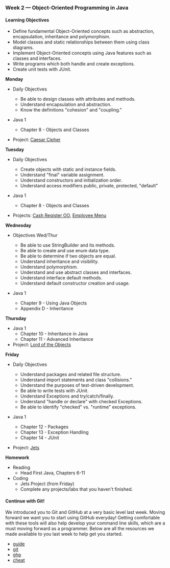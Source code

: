### Week 2 — Object-Oriented Programming in Java

#### Learning Objectives

* Define fundamental Object-Oriented concepts such as abstraction, encapsulation, inheritance and polymorphism.
* Model classes and static relationships between them using class diagrams.
* Implement Object-Oriented concepts using Java features such as classes and interfaces.
* Write programs which both handle and create exceptions. 
* Create unit tests with JUnit.

**Monday**
* Daily Objectives
  * Be able to design classes with attributes and methods.
  * Understand encapsulation and abstraction.
  * Know the definitions "cohesion" and "coupling."
  
* Java 1
   * Chapter 8 - Objects and Classes
* Project: [Caesar Cipher](caesarCipher/README.md) 

**Tuesday**
* Daily Objectives
  * Create objects with static and instance fields.
  * Understand "final" variable assignment.
  * Understand constructors and initialization order.
  * Understand access modifiers public, private, protected, "default"
  
* Java 1
   * Chapter 8 - Objects and Classes 
* Projects: [Cash Register OO](OOCashRegister/README.md), [Employee Menu](employee_menu/README.md)  

**Wednesday**
* Objectives Wed/Thur
  * Be able to use StringBuilder and its methods.
  * Be able to create and use enum data type.
  * Be able to determine if two objects are equal.
  * Understand inheritance and visibility.
  * Understand polymorphism.
  * Understand and use abstract classes and interfaces.
  * Understand interface default methods.
  * Understand default constructor creation and usage.
  
* Java 1
   * Chapter 9 - Using Java Objects 
   * Appendix D - Inheritance

**Thursday**
* Java 1
   * Chapter 10 - Inheritance in Java 
   * Chapter 11 - Advanced Inheritance 
* Project:  [Lord of the Objects](lord_of_the_objects/README.md)  

**Friday**
* Daily Objectives
  * Understand packages and related file structure.
  * Understand import statements and class "collisions."
  * Understand the purposes of test-driven development.
  * Be able to write tests with JUnit.
  * Understand Exceptions and try/catch/finally.
  * Understand "handle or declare" with checked Exceptions.
  * Be able to identify "checked" vs. "runtime" exceptions.
  
* Java 1
   * Chapter 12 - Packages 
   * Chapter 13 - Exception Handling 
   * Chapter 14 - JUnit 
* Project:    [Jets](jets/README.md)  

**Homework**
* Reading
  * Head First Java, Chapters 6-11
* Coding
  * Jets Project (from Friday)
  * Complete any projects/labs that you haven't finished.

#### Continue with Git!

We introduced you to Git and GitHub at a very basic level last week. Moving forward we want you to start using GitHub everyday! Getting comfortable with these tools will also help develop your command line skills, which are a must moving forward as a programmer. Below are all the resources we made available to you last week to help get you started.

* [guide](https://guides.github.com/features/pages/)
* [git](https://github.com/SkillDistillery/SD-Core/blob/master/resources/github_resources.md)
* [ghp](https://github.com/SkillDistillery/SD-Core/blob/master/resources/github_pages.md)
* [cheat](https://github.com/SkillDistillery/SD-Core/blob/master/resources/git_cheatsheet.md)

